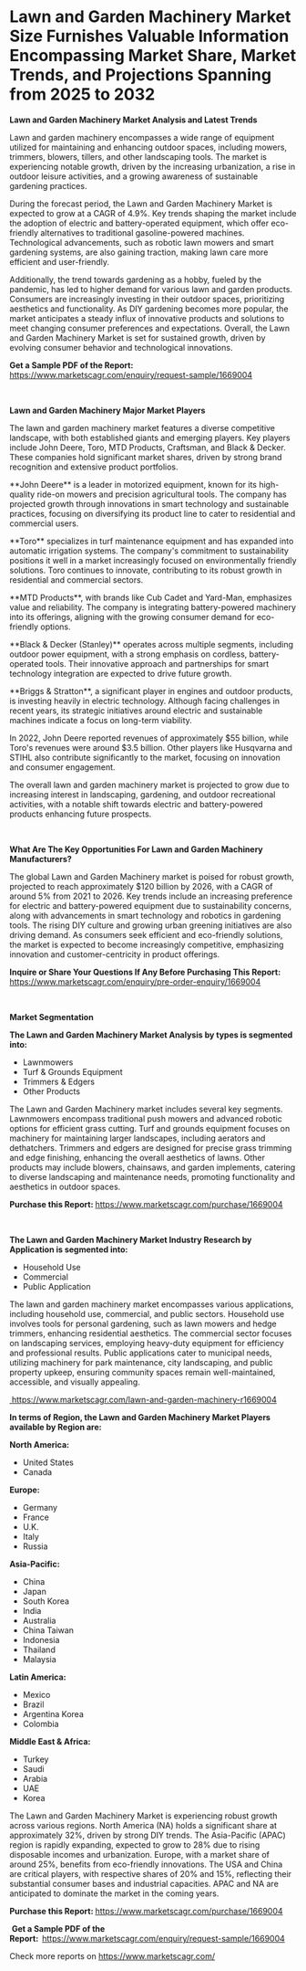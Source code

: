 <p><h1>Lawn and Garden Machinery Market Size Furnishes Valuable Information Encompassing Market Share, Market Trends, and Projections Spanning from 2025 to 2032</h1></p><p><strong>Lawn and Garden Machinery Market Analysis and Latest Trends</strong></p>
<p><p>Lawn and garden machinery encompasses a wide range of equipment utilized for maintaining and enhancing outdoor spaces, including mowers, trimmers, blowers, tillers, and other landscaping tools. The market is experiencing notable growth, driven by the increasing urbanization, a rise in outdoor leisure activities, and a growing awareness of sustainable gardening practices.</p><p>During the forecast period, the Lawn and Garden Machinery Market is expected to grow at a CAGR of 4.9%. Key trends shaping the market include the adoption of electric and battery-operated equipment, which offer eco-friendly alternatives to traditional gasoline-powered machines. Technological advancements, such as robotic lawn mowers and smart gardening systems, are also gaining traction, making lawn care more efficient and user-friendly.</p><p>Additionally, the trend towards gardening as a hobby, fueled by the pandemic, has led to higher demand for various lawn and garden products. Consumers are increasingly investing in their outdoor spaces, prioritizing aesthetics and functionality. As DIY gardening becomes more popular, the market anticipates a steady influx of innovative products and solutions to meet changing consumer preferences and expectations. Overall, the Lawn and Garden Machinery Market is set for sustained growth, driven by evolving consumer behavior and technological innovations.</p></p>
<p><strong>Get a Sample PDF of the Report:&nbsp;</strong> <a href="https://www.marketscagr.com/enquiry/request-sample/1669004?utm_campaign=2526&utm_medium=2&utm_source=Github&utm_content=ia&utm_term=08042025&utm_id=lawn-and-garden-machinery">https://www.marketscagr.com/enquiry/request-sample/1669004</a></p>
<p>&nbsp;</p>
<p><strong>Lawn and Garden Machinery Major Market Players</strong></p>
<p><p>The lawn and garden machinery market features a diverse competitive landscape, with both established giants and emerging players. Key players include John Deere, Toro, MTD Products, Craftsman, and Black & Decker. These companies hold significant market shares, driven by strong brand recognition and extensive product portfolios.</p><p>**John Deere** is a leader in motorized equipment, known for its high-quality ride-on mowers and precision agricultural tools. The company has projected growth through innovations in smart technology and sustainable practices, focusing on diversifying its product line to cater to residential and commercial users.</p><p>**Toro** specializes in turf maintenance equipment and has expanded into automatic irrigation systems. The company's commitment to sustainability positions it well in a market increasingly focused on environmentally friendly solutions. Toro continues to innovate, contributing to its robust growth in residential and commercial sectors.</p><p>**MTD Products**, with brands like Cub Cadet and Yard-Man, emphasizes value and reliability. The company is integrating battery-powered machinery into its offerings, aligning with the growing consumer demand for eco-friendly options.</p><p>**Black & Decker (Stanley)** operates across multiple segments, including outdoor power equipment, with a strong emphasis on cordless, battery-operated tools. Their innovative approach and partnerships for smart technology integration are expected to drive future growth.</p><p>**Briggs & Stratton**, a significant player in engines and outdoor products, is investing heavily in electric technology. Although facing challenges in recent years, its strategic initiatives around electric and sustainable machines indicate a focus on long-term viability.</p><p>In 2022, John Deere reported revenues of approximately $55 billion, while Toro's revenues were around $3.5 billion. Other players like Husqvarna and STIHL also contribute significantly to the market, focusing on innovation and consumer engagement.</p><p>The overall lawn and garden machinery market is projected to grow due to increasing interest in landscaping, gardening, and outdoor recreational activities, with a notable shift towards electric and battery-powered products enhancing future prospects.</p></p>
<p>&nbsp;</p>
<p><strong>What Are The Key Opportunities For Lawn and Garden Machinery Manufacturers?</strong></p>
<p><p>The global Lawn and Garden Machinery market is poised for robust growth, projected to reach approximately $120 billion by 2026, with a CAGR of around 5% from 2021 to 2026. Key trends include an increasing preference for electric and battery-powered equipment due to sustainability concerns, along with advancements in smart technology and robotics in gardening tools. The rising DIY culture and growing urban greening initiatives are also driving demand. As consumers seek efficient and eco-friendly solutions, the market is expected to become increasingly competitive, emphasizing innovation and customer-centricity in product offerings.</p></p>
<p><strong>Inquire or Share Your Questions If Any Before Purchasing This Report:</strong> <a href="https://www.marketscagr.com/enquiry/pre-order-enquiry/1669004?utm_campaign=2526&utm_medium=2&utm_source=Github&utm_content=ia&utm_term=08042025&utm_id=lawn-and-garden-machinery">https://www.marketscagr.com/enquiry/pre-order-enquiry/1669004</a></p>
<p>&nbsp;</p>
<p><strong>Market Segmentation</strong></p>
<p><strong>The Lawn and Garden Machinery Market Analysis by types is segmented into:</strong></p>
<p><ul><li>Lawnmowers</li><li>Turf & Grounds Equipment</li><li>Trimmers & Edgers</li><li>Other Products</li></ul></p>
<p><p>The Lawn and Garden Machinery market includes several key segments. Lawnmowers encompass traditional push mowers and advanced robotic options for efficient grass cutting. Turf and grounds equipment focuses on machinery for maintaining larger landscapes, including aerators and dethatchers. Trimmers and edgers are designed for precise grass trimming and edge finishing, enhancing the overall aesthetics of lawns. Other products may include blowers, chainsaws, and garden implements, catering to diverse landscaping and maintenance needs, promoting functionality and aesthetics in outdoor spaces.</p></p>
<p><strong>Purchase this Report:&nbsp;</strong><a href="https://www.marketscagr.com/purchase/1669004?utm_campaign=2526&utm_medium=2&utm_source=Github&utm_content=ia&utm_term=08042025&utm_id=lawn-and-garden-machinery">https://www.marketscagr.com/purchase/1669004</a></p>
<p>&nbsp;</p>
<p><strong>The Lawn and Garden Machinery Market Industry Research by Application is segmented into:</strong></p>
<p><ul><li>Household Use</li><li>Commercial</li><li>Public Application</li></ul></p>
<p><p>The lawn and garden machinery market encompasses various applications, including household use, commercial, and public sectors. Household use involves tools for personal gardening, such as lawn mowers and hedge trimmers, enhancing residential aesthetics. The commercial sector focuses on landscaping services, employing heavy-duty equipment for efficiency and professional results. Public applications cater to municipal needs, utilizing machinery for park maintenance, city landscaping, and public property upkeep, ensuring community spaces remain well-maintained, accessible, and visually appealing.</p></p>
<p><a href="https://www.marketscagr.com/lawn-and-garden-machinery-r1669004?utm_campaign=2526&utm_medium=2&utm_source=Github&utm_content=ia&utm_term=08042025&utm_id=lawn-and-garden-machinery">&nbsp;https://www.marketscagr.com/lawn-and-garden-machinery-r1669004</a></p>
<p><strong>In terms of Region, the Lawn and Garden Machinery Market Players available by Region are:</strong></p>
<p>
    <p> <strong> North America: </strong>
        <ul>
            <li>United States</li>
            <li>Canada</li>
        </ul>
        </p> 
    <p> <strong> Europe: </strong>
        <ul>
            <li>Germany</li>
            <li>France</li>
            <li>U.K.</li>
            <li>Italy</li>
            <li>Russia</li>
        </ul>
        </p> 
    <p> <strong> Asia-Pacific: </strong>
        <ul>
            <li>China</li>
            <li>Japan</li>
            <li>South Korea</li>
            <li>India</li>
            <li>Australia</li>
            <li>China Taiwan</li>
            <li>Indonesia</li>
            <li>Thailand</li>
            <li>Malaysia</li>
        </ul>
        </p> 
    <p> <strong> Latin America: </strong>
        <ul>
            <li>Mexico</li>
            <li>Brazil</li>
            <li>Argentina Korea</li>
            <li>Colombia</li>
        </ul>
        </p> 
    <p> <strong> Middle East & Africa: </strong>
        <ul>
            <li>Turkey</li>
            <li>Saudi</li>
            <li>Arabia</li>
            <li>UAE</li>
            <li>Korea</li>
        </ul>
    </p>
    </p>
<p><p>The Lawn and Garden Machinery Market is experiencing robust growth across various regions. North America (NA) holds a significant share at approximately 32%, driven by strong DIY trends. The Asia-Pacific (APAC) region is rapidly expanding, expected to grow to 28% due to rising disposable incomes and urbanization. Europe, with a market share of around 25%, benefits from eco-friendly innovations. The USA and China are critical players, with respective shares of 20% and 15%, reflecting their substantial consumer bases and industrial capacities. APAC and NA are anticipated to dominate the market in the coming years.</p></p>
<p><strong>Purchase this Report: </strong><a href="https://www.marketscagr.com/purchase/1669004?utm_campaign=2526&utm_medium=2&utm_source=Github&utm_content=ia&utm_term=08042025&utm_id=lawn-and-garden-machinery">https://www.marketscagr.com/purchase/1669004</a></p>
<p>&nbsp;<strong>Get a Sample PDF of the Report:&nbsp;&nbsp;</strong><a href="https://www.marketscagr.com/enquiry/request-sample/1669004?utm_campaign=2526&utm_medium=2&utm_source=Github&utm_content=ia&utm_term=08042025&utm_id=lawn-and-garden-machinery">https://www.marketscagr.com/enquiry/request-sample/1669004</a></p>
<p><strong></strong></p>
<p>Check more reports on <a href="https://www.marketscagr.com/?utm_campaign=2526&utm_medium=2&utm_source=Github&utm_content=ia&utm_term=08042025&utm_id=lawn-and-garden-machinery">https://www.marketscagr.com/</a></p>